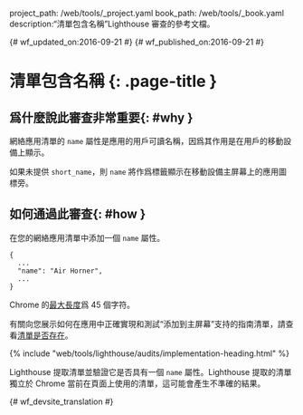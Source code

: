 project_path: /web/tools/_project.yaml
book_path: /web/tools/_book.yaml
description:“清單包含名稱”Lighthouse 審查的參考文檔。

{# wf_updated_on:2016-09-21 #}
{# wf_published_on:2016-09-21 #}

# 清單包含名稱 {: .page-title }

## 爲什麼說此審查非常重要{: #why }

網絡應用清單的 `name` 屬性是應用的用戶可讀名稱，因爲其作用是在用戶的移動設備上顯示。


如果未提供 `short_name`，則 `name` 將作爲標籤顯示在移動設備主屏幕上的應用圖標旁。


## 如何通過此審查{: #how }

在您的網絡應用清單中添加一個 `name` 屬性。

    {
      ...
      "name": "Air Horner",
      ...
    }

Chrome 的[最大長度](https://developer.chrome.com/apps/manifest/name)爲 45 個字符。


有關向您展示如何在應用中正確實現和測試“添加到主屏幕”支持的指南清單，請查看[清單是否存在](manifest-exists#how)。



{% include "web/tools/lighthouse/audits/implementation-heading.html" %}

Lighthouse 提取清單並驗證它是否具有一個 `name` 屬性。Lighthouse 提取的清單獨立於 Chrome 當前在頁面上使用的清單，這可能會產生不準確的結果。




{# wf_devsite_translation #}
